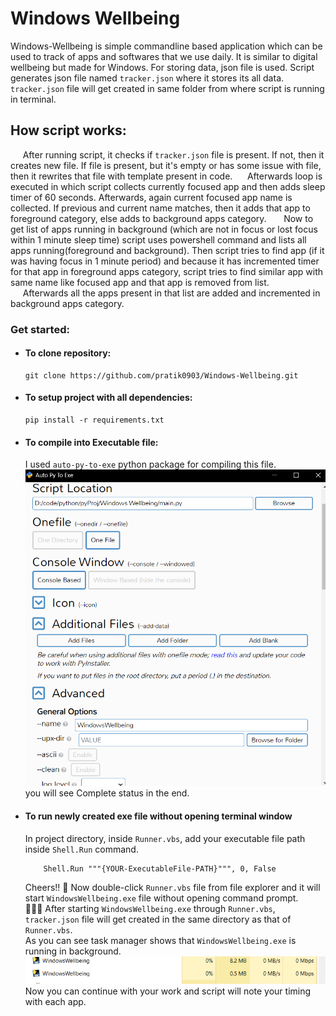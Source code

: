 # Windows Wellbeing
Windows-Wellbeing is simple commandline based application which can be used to track of apps and softwares that we use daily. It is similar to digital wellbeing but made for Windows. 
For storing data, json file is used. Script generates json file named `tracker.json` where it stores its all data.
`tracker.json` file will get created in same folder from where script is running in terminal.

## How script works:
&nbsp;&nbsp;&nbsp;&nbsp;&nbsp;After running script, it checks if `tracker.json` file is present. If not, then it creates new file. If file is present, but it's empty or has some issue with file, then it rewrites that file with template present in code. 
&nbsp;&nbsp;&nbsp;&nbsp;&nbsp;Afterwards loop is executed in which script collects currently focused app and then adds sleep timer of 60 seconds. Afterwards, again current focused app name is collected. If previous and current name matches, then it adds that app to foreground category, else adds to background apps category.
&nbsp;&nbsp;&nbsp;&nbsp;&nbsp; Now to get list of apps running in background (which are not in focus or lost focus within 1 minute sleep time) script uses powershell command and lists all apps running(foreground and background). Then script tries to find app (if it was having focus in 1 minute period) and because it has incremented timer for that app in foreground apps category, script tries to find similar app with same name like focused app and that app is removed from list. 
&nbsp;&nbsp;&nbsp;&nbsp;&nbsp;Afterwards all the apps present in that list are added and incremented in background apps category.  

### Get started:
* #### To clone repository:
    ```
    git clone https://github.com/pratik0903/Windows-Wellbeing.git
    ```

* #### To setup project with all dependencies:
    ```
    pip install -r requirements.txt
    ```
* #### To compile into Executable file:
    I used `auto-py-to-exe` python package for compiling this file.<br/>
    <img src="images/auto-py-to-exe.png" alt="auto-py-to-exe settings screenshot" width="500"/><br/>
    you will see Complete status in the end.

* #### To run newly created exe file without opening terminal window
    In project directory, inside `Runner.vbs`, add your executable file path inside `Shell.Run` command.

    ```VBScript
        Shell.Run """{YOUR-ExecutableFile-PATH}""", 0, False
    ```
    
    Cheers!! :clinking_glasses:
    Now double-click `Runner.vbs` file from file explorer and it will start `WindowsWellbeing.exe` file without opening command prompt.<br/>
    :pushpin::pushpin::pushpin:
    After starting `WindowsWellbeing.exe` through `Runner.vbs`, `tracker.json` file will get created in the same directory as that of `Runner.vbs`.<br/>
    As you can see task manager shows that `WindowsWellbeing.exe` is running in background.<br/>
    <img src="images/taskmanagerScreenShot.png" alt="Task Manager screenshot" width="500"/><br/>
    Now you can continue with your work and script will note your timing with each app.
    
    

